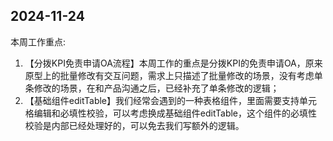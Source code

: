 ## 2024-11-24

本周工作重点:

1. 【分拨KPI免责申请OA流程】本周工作的重点是分拨KPI的免责申请OA，原来原型上的批量修改有交互问题，需求上只描述了批量修改的场景，没有考虑单条修改的场景，在和产品沟通之后，已经补充了单条修改的逻辑；
2. 【基础组件editTable】我们经常会遇到的一种表格组件，里面需要支持单元格编辑和必填性校验，可以考虑换成基础组件editTable，这个组件的必填性校验是内部已经处理好的，可以免去我们写额外的逻辑。
